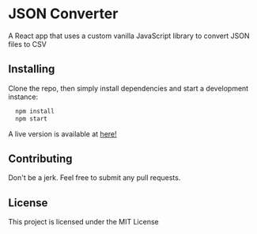 # JSON Converter

A React app that uses a custom vanilla JavaScript library to convert JSON files to CSV

## Installing

Clone the repo, then simply install dependencies and start a development instance:


```bash
  npm install
  npm start
```
A live version is available at [here!](http://alexandrawright.net)

## Contributing

Don't be a jerk. Feel free to submit any pull requests.

## License

This project is licensed under the MIT License 
